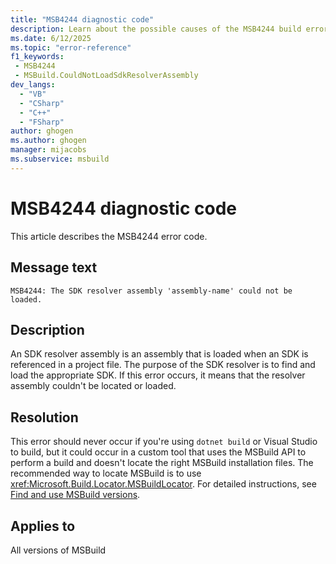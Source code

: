 ```yaml
---
title: "MSB4244 diagnostic code"
description: Learn about the possible causes of the MSB4244 build error, and get troubleshooting tips.
ms.date: 6/12/2025
ms.topic: "error-reference"
f1_keywords:
 - MSB4244
 - MSBuild.CouldNotLoadSdkResolverAssembly
dev_langs:
  - "VB"
  - "CSharp"
  - "C++"
  - "FSharp"
author: ghogen
ms.author: ghogen
manager: mijacobs
ms.subservice: msbuild
---
```


# MSB4244 diagnostic code

<!-- :::ErrorDefinitionDescription::: -->
<!-- :::editable-content name="introDescription"::: -->
This article describes the MSB4244 error code.
<!-- :::editable-content-end::: -->

## Message text

<!-- :::editable-content name="messageText"::: -->
`MSB4244: The SDK resolver assembly 'assembly-name' could not be loaded.`
<!-- :::editable-content-end::: -->
<!-- MSB4244: The SDK resolver assembly "{0}" could not be loaded. {1} -->

<!-- :::editable-content name="postOutputDescription"::: -->
<!--
{StrBegin="MSB4244: "}
-->
## Description

An SDK resolver assembly is an assembly that is loaded when an SDK is referenced in a project file. The purpose of the SDK resolver is to find and load the appropriate SDK. If this error occurs, it means that the resolver assembly couldn't be located or loaded.

## Resolution

This error should never occur if you're using `dotnet build` or Visual Studio to build, but it could occur in a custom tool that uses the MSBuild API to perform a build and doesn't locate the right MSBuild installation files. The recommended way to locate MSBuild is to use <xref:Microsoft.Build.Locator.MSBuildLocator>. For detailed instructions, see [Find and use MSBuild versions](../find-and-use-msbuild-versions.md).

<!-- :::editable-content-end::: -->
<!-- :::ErrorDefinitionDescription-end::: -->

## Applies to

All versions of MSBuild
